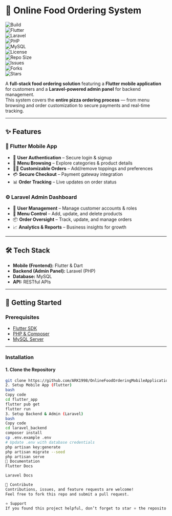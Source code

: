 # 🍕 Online Food Ordering System  

![Build](https://img.shields.io/badge/build-passing-brightgreen.svg)  
![Flutter](https://img.shields.io/badge/flutter-3.0%2B-blue.svg?logo=flutter)  
![Laravel](https://img.shields.io/badge/laravel-10.0%2B-red.svg?logo=laravel)  
![PHP](https://img.shields.io/badge/PHP-8.0%2B-purple.svg?logo=php)  
![MySQL](https://img.shields.io/badge/mysql-5.7%2B-blue.svg?logo=mysql)  
![License](https://img.shields.io/badge/license-MIT-green.svg)  
![Repo Size](https://img.shields.io/github/repo-size/ARK1998/OnlineFoodOrderingMobileApplication_and_RobustAdminPanel_Flutter_and_Laravel?style=flat-square)  
![Issues](https://img.shields.io/github/issues/ARK1998/OnlineFoodOrderingMobileApplication_and_RobustAdminPanel_Flutter_and_Laravel?style=flat-square)  
![Forks](https://img.shields.io/github/forks/ARK1998/OnlineFoodOrderingMobileApplication_and_RobustAdminPanel_Flutter_and_Laravel?style=flat-square)  
![Stars](https://img.shields.io/github/stars/ARK1998/OnlineFoodOrderingMobileApplication_and_RobustAdminPanel_Flutter_and_Laravel?style=flat-square)  

A **full-stack food ordering solution** featuring a **Flutter mobile application** for customers and a **Laravel-powered admin panel** for backend management.  
This system covers the **entire pizza ordering process** — from menu browsing and order customization to secure payments and real-time tracking.  

---

## ✨ Features  

### 📱 Flutter Mobile App  
- 🔐 **User Authentication** – Secure login & signup  
- 📖 **Menu Browsing** – Explore categories & product details  
- 🧑‍🍳 **Customizable Orders** – Add/remove toppings and preferences  
- 💳 **Secure Checkout** – Payment gateway integration  
- 📊 **Order Tracking** – Live updates on order status  

### ⚙️ Laravel Admin Dashboard  
- 👥 **User Management** – Manage customer accounts & roles  
- 🍕 **Menu Control** – Add, update, and delete products  
- 📦 **Order Oversight** – Track, update, and manage orders  
- 📈 **Analytics & Reports** – Business insights for growth  

---

## 🛠️ Tech Stack  

- **Mobile (Frontend):** Flutter & Dart  
- **Backend (Admin Panel):** Laravel (PHP)  
- **Database:** MySQL  
- **API:** RESTful APIs  

---

## 🚀 Getting Started  

### Prerequisites  
- [Flutter SDK](https://docs.flutter.dev/get-started/install)  
- [PHP & Composer](https://getcomposer.org/download/)  
- [MySQL Server](https://dev.mysql.com/downloads/mysql/)  

---

### Installation  

#### 1. Clone the Repository  
```bash
git clone https://github.com/ARK1998/OnlineFoodOrderingMobileApplication_and_RobustAdminPanel_Flutter_and_Laravel.git
2. Setup Mobile App (Flutter)
bash
Copy code
cd flutter_app
flutter pub get
flutter run
3. Setup Backend & Admin (Laravel)
bash
Copy code
cd laravel_backend
composer install
cp .env.example .env
# Update .env with database credentials
php artisan key:generate
php artisan migrate --seed
php artisan serve
📖 Documentation
Flutter Docs

Laravel Docs

🌟 Contribute
Contributions, issues, and feature requests are welcome!
Feel free to fork this repo and submit a pull request.

⭐ Support
If you found this project helpful, don’t forget to star ⭐ the repository!
